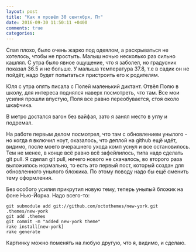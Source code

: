 ```yaml
---
layout: post
title: "Как я провёл 30 сентября, Пт"
date: 2016-09-30 11:50:11 +0400
comments: true
categories: 
---
```

Спал плохо, было очень жарко под одеялом, а раскрываться не хотелось, чтобы не простыть. Малыш ночью несколько раз сильно кашлял. С утра было явное ощущение, что я заболел, но градусник показал 36.5 и не больше. У малыша температура 37.8, т.е в садик он не пойдёт, надо будет попытаться пристроить его к родителям.

Юля с утра опять писала с Полей маленький диктант. Отвёл Полю в школу, для интереса поднялся наверх посмотреть, что там. Все мои усилия прошли впустую, Поля все равно переобувается, стоя около шкафчика.

В метро достался вагон без вайфая, зато я занял место в углу и подремал. 

На работе первым делом посмотрел, что там с обновлением унылого - но когда я включил ноут, оказалось, что деплой на github ещё идёт, видимо, после моего вчерашнего ухода комп уснул и все остановилось. Тем не менее, в конце всё равно всё зафейлилось, типа надо сделать git pull. Я сделал git pull, ничего нового не скачалось, во второго раза выложилось нормально, то есть это первый пост, который создан для обновленного унылого бложика. По этому поводу надо бы ещё сменить тему оформления.

Без особого усилия прикрутил новую тему, теперь унылый бложик на фоне Нью-Йорка. Надо всего-то:

```
git submodule add git://github.com/octothemes/new-york.git .themes/new-york
git add .themes
git commit -m "added new-york theme"
rake install[new-york]
rake generate
```

Картинку можно поменять на любую другую, что я, видимо, и сделаю.